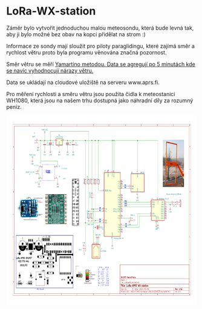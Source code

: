 
<h1>LoRa-WX-station</h1>
<p>Záměr bylo vytvořit jednoduchou malou meteosondu, která bude levná tak, aby ji bylo možné bez obav na kopci přidělat na strom :)</p>
<p>Informace ze sondy mají sloužit pro piloty paraglidingu, které zajímá směr a rychlost větru proto byla programu věnována značná pozornost.</p>
<p>Směr větru se měří <a href="https://en.wikipedia.org/wiki/Yamartino_method">Yamartino metodou. Data se agregují po 5 minutách kde se navíc vyhodnocují nárazy větru.</a></p>
<p> Data se ukládají na cloudové uložiště na serveru www.aprs.fi.</p>
<p>Pro měření rychlosti a směru větru jsou použita čidla k meteostanici WH1080, která jsou na našem trhu dostupná jako náhradní díly za rozumný peníz.</p>
<p> </p>
<img src="https://github.com/ok1fet/LoRa-WX-station/blob/main/pictures/LoRaWX01.jpg" width="720" height="500" alt="schema" />
</p>
